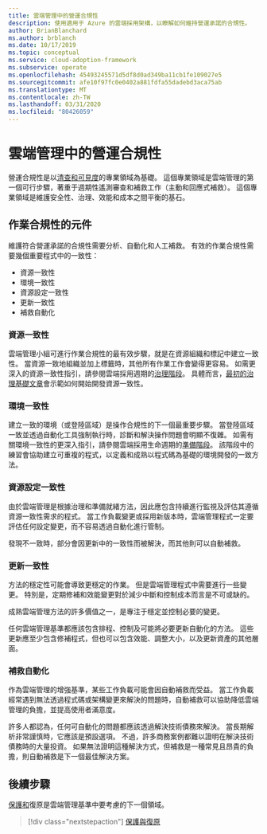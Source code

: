 ```yaml
---
title: 雲端管理中的營運合規性
description: 使用適用于 Azure 的雲端採用架構，以瞭解如何維持營運承諾的合規性。
author: BrianBlanchard
ms.author: brblanch
ms.date: 10/17/2019
ms.topic: conceptual
ms.service: cloud-adoption-framework
ms.subservice: operate
ms.openlocfilehash: 45493245571d5df8d0ad349ba11cb1fe109027e5
ms.sourcegitcommit: afe10f97fc0e0402a881fdfa55dadebd3aca75ab
ms.translationtype: MT
ms.contentlocale: zh-TW
ms.lasthandoff: 03/31/2020
ms.locfileid: "80426059"
---
```

# <a name="operational-compliance-in-cloud-management"></a>雲端管理中的營運合規性

營運合規性是以[清查和可見度](./inventory.md)的專業領域為基礎。 這個專業領域是雲端管理的第一個可行步驟，著重于週期性遙測審查和補救工作（主動和回應式補救）。 這個專業領域是維護安全性、治理、效能和成本之間平衡的基石。

## <a name="components-of-operations-compliance"></a>作業合規性的元件

維護符合營運承諾的合規性需要分析、自動化和人工補救。 有效的作業合規性需要幾個重要程式中的一致性：

- 資源一致性
- 環境一致性
- 資源設定一致性
- 更新一致性
- 補救自動化

### <a name="resource-consistency"></a>資源一致性

雲端管理小組可進行作業合規性的最有效步驟，就是在資源組織和標記中建立一致性。 當資源一致地組織並加上標籤時，其他所有作業工作會變得更容易。 如需更深入的資源一致性指引，請參閱雲端採用週期的[治理階段](../../govern/index.md)。 具體而言，[最初的治理基礎文章](../../govern/initial-foundation.md)會示範如何開始開發資源一致性。

### <a name="environment-consistency"></a>環境一致性

建立一致的環境（或登陸區域）是操作合規性的下一個最重要步驟。 當登陸區域一致並透過自動化工具強制執行時，診斷和解決操作問題會明顯不復雜。 如需有關環境一致性的更深入指引，請參閱雲端採用生命週期的[準備階段](../../ready/index.md)。 該階段中的練習會協助建立可重複的程式，以定義和成熟以程式碼為基礎的環境開發的一致方法。

### <a name="resource-configuration-consistency"></a>資源設定一致性

由於雲端管理是根據治理和準備就緒方法，因此應包含持續進行監視及評估其遵循資源一致性需求的程式。 當工作負載變更或採用新版本時，雲端管理程式一定要評估任何設定變更，而不容易透過自動化進行管制。

發現不一致時，部分會因更新中的一致性而被解決，而其他則可以自動補救。

### <a name="update-consistency"></a>更新一致性

方法的穩定性可能會導致更穩定的作業。 但是雲端管理程式中需要進行一些變更。 特別是，定期修補和效能變更對於減少中斷和控制成本而言是不可或缺的。

成熟雲端管理方法的許多價值之一，是專注于穩定並控制必要的變更。

任何雲端管理基準都應該包含排程、控制及可能將必要更新自動化的方法。 這些更新應至少包含修補程式，但也可以包含效能、調整大小，以及更新資產的其他層面。

### <a name="remediation-automation"></a>補救自動化

作為雲端管理的增強基準，某些工作負載可能會因自動補救而受益。 當工作負載經常遇到無法透過程式碼或架構變更來解決的問題時，自動補救可以協助降低雲端管理的負擔，並提高使用者滿意度。

許多人都認為，任何可自動化的問題都應該透過解決技術債務來解決。 當長期解析非常謹慎時，它應該是預設選項。 不過，許多商務案例都難以證明在解決技術債務時的大量投資。 如果無法證明這種解決方式，但補救是一種常見且昂貴的負擔，則自動補救是下一個最佳解決方案。

## <a name="next-steps"></a>後續步驟

[保護和](./protect.md)復原是雲端管理基準中要考慮的下一個領域。

> [!div class="nextstepaction"]
> [保護與復原](./protect.md)
